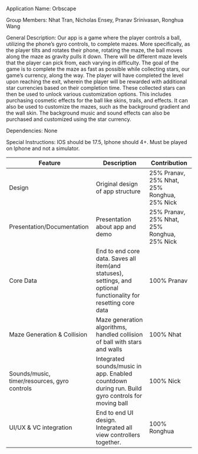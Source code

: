 Application Name: Orbscape


Group Members: Nhat Tran, Nicholas Ensey, Pranav Srinivasan, Ronghua Wang


General Description:
Our app is a game where the player controls a ball, utilizing the phone’s gyro controls, to complete mazes. More specifically, as the player tilts and rotates their phone, rotating the maze, the ball moves along the maze as gravity pulls it down. There will be different maze levels that the player can pick from, each varying in difficulty. The goal of the game is to complete the maze as fast as possible while collecting stars, our game’s currency, along the way. The player will have completed the level upon reaching the exit, wherein the player will be rewarded with additional star currencies based on their completion time. 
These collected stars can then be used to unlock various customization options. This includes purchasing cosmetic effects for the ball like skins, trails, and effects. It can also be used to customize the mazes, such as the background gradient and the wall skin. The background music and sound effects can also be purchased and customized using the star currency. 

Dependencies: None

Special Instructions: IOS should be 17.5, Iphone should 4+. Must be played on Iphone and not a simulator. 

| Feature | Description | Contribution |
|----------|----------|----------|
| Design | Original design of app structure | 25% Pranav, 25% Nhat, 25% Ronghua, 25% Nick |
| Presentation/Documentation | Presentation about app and demo | 25% Pranav, 25% Nhat, 25% Ronghua, 25% Nick |
| Core Data | End to end core data. Saves all item(and statuses), settings, and optional functionality for resetting core data | 100% Pranav |
| Maze Generation & Collision | Maze generation algorithms, handled collision of ball with stars and walls | 100% Nhat |
| Sounds/music, timer/resources, gyro controls | Integrated sounds/music in app. Enabled countdown during run. Build gyro controls for moving ball  | 100% Nick |
| UI/UX & VC integration | End to end UI design. Integrated all view controllers together. | 100% Ronghua |



